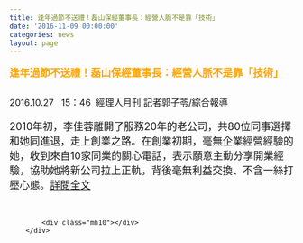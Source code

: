 ```yaml
---
title: 逢年過節不送禮！磊山保經董事長：經營人脈不是靠「技術」
date: '2016-11-09 00:00:00'
categories: news
layout: page
---
```


<div class="text">
			<div>
	<div>
		<h1 class="post-subtitle" style="box-sizing: border-box; font-size: 24px; margin: 22px 0px 11px; font-family: 微軟正黑體, Arial, Helvetica, sans-serif; line-height: 1.1; color: rgb(51, 51, 51);">
			<strong><span style="color: rgb(255, 165, 0);"><span style="font-size: 18px;">逢年過節不送禮！磊山保經董事長：經營人脈不是靠「技術」</span></span></strong></h1>
	</div>
	<div>
		&nbsp;</div>
	<div>
		<div>
			<div>
				<span style="font-size: 16px;">2016.10.27 &nbsp; 15：46 &nbsp;經理人月刊 記者郭子苓/綜合報導</span></div>
			<div>
				&nbsp;</div>
			<div>
				<span style="font-size: 18px;">2010年初，李佳蓉離開了服務20年的老公司，共80位同事選擇和她同進退，走上創業之路。在創業初期，毫無企業經營經驗的她，收到來自10家同業的關心電話，表示願意主動分享開業經驗，協助她將新公司拉上正軌，背後毫無利益交換、不含一絲打壓心態。</span><span style="color: rgb(51, 51, 51); font-family: &quot;Microsoft Jhenghei&quot;, Verdana, Arial, PMingLiU, sans-serif; font-size: 18px;"><a href="https://www.managertoday.com.tw/articles/view/53442">詳閱全文</a></span></div>
		</div>
		<div>
			&nbsp;</div>
	</div>
</div>
<div>
	&nbsp;</div>

			<div class="mh10"></div>
		</div>
